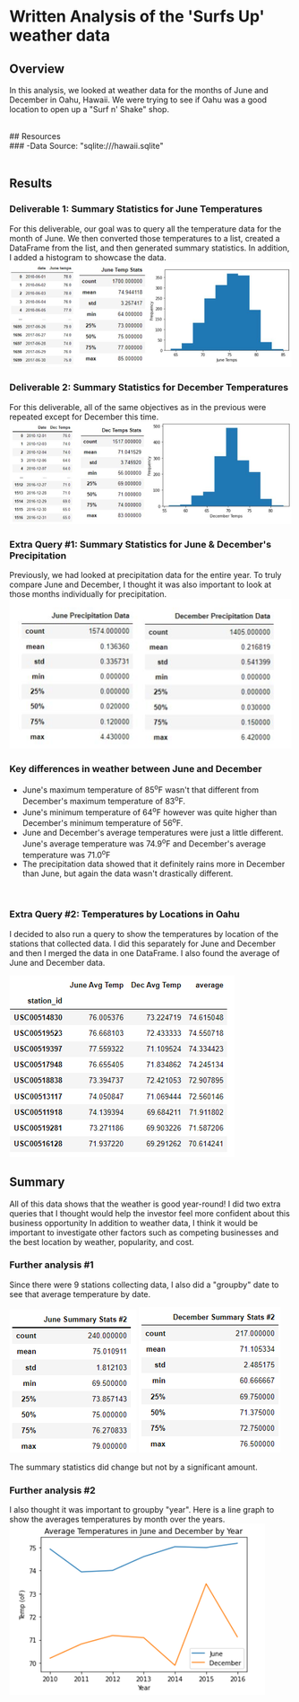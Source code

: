 # Written Analysis of the 'Surfs Up'  weather data
## Overview
In this analysis, we looked at weather data for the months of June and December in Oahu, Hawaii.  We were trying to see if Oahu was a good location to open up a "Surf n' Shake" shop.

<br />
## Resources<br />
### -Data Source: "sqlite:///hawaii.sqlite"
<br /><br />

## Results<br />
### 
### Deliverable 1: Summary Statistics for June Temperatures 
For this deliverable, our goal was to query all the temperature data for the month of June.  We then converted those temperatures to a list, created a DataFrame from the list, and then generated summary statistics.  In addition, I added a histogram to showcase the data.  
![](Resources/June_images.jpg)

### Deliverable 2: Summary Statistics for December Temperatures 
For this deliverable, all of the same objectives as in the previous were repeated except for December this time.  
![](Resources/dec_images.jpg)

### Extra Query #1: Summary Statistics for June & December's Precipitation
Previously, we had looked at precipitation data for the entire year.  To truly compare June and December, I thought it was also important to look at those months individually for precipitation. 
![](Resources/prcp_data.jpg)

### Key differences in weather between June and December
* June's maximum temperature of 85<sup>o</sup>F wasn't that different from December's maximum temperature of 83<sup>o</sup>F.
*  June's minimum temperature of 64<sup>o</sup>F however was quite higher than December's minimum temperature of 56<sup>o</sup>F.
* June and December's average temperatures were just a little different. June's average temperature was 74.9<sup>o</sup>F and December's average temperature was 71.0<sup>o</sup>F 
* The precipitation data showed that it definitely rains more in December than June, but again the data wasn't drastically different. 
<br />

### Extra Query #2: Temperatures by Locations in Oahu
I decided to also run a query to show the temperatures by location of the stations that collected data. I did this separately  for June and December and then I merged the data in one DataFrame.  I also found the average of June and December data.

![](Resources/location_data.png) 

## Summary
All of this data shows that the weather is good year-round! I did two extra queries that I thought would help the investor feel more confident about this business opportunity   In addition to weather data, I think it would be important to investigate other factors such as competing businesses and the best location by weather, popularity, and cost. 

### Further analysis #1 
Since there were 9 stations collecting data, I also did a "groupby" date to see that average temperature by date.

![](Resources/june_%20stats_2.png)  ![](Resources/dec_%20stats_2.png) 

The summary statistics did change but not by a significant amount.

### Further analysis #2 
I also thought it was important to groupby "year". Here is a line graph to show the averages temperatures  by month over the years. 
![](Resources/temp_by_year.png)







